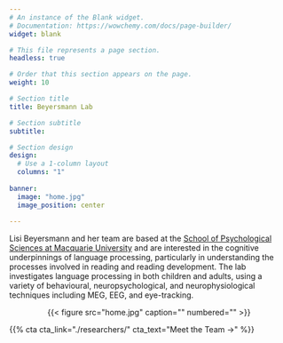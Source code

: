 ```yaml
---
# An instance of the Blank widget.
# Documentation: https://wowchemy.com/docs/page-builder/
widget: blank

# This file represents a page section.
headless: true

# Order that this section appears on the page.
weight: 10

# Section title
title: Beyersmann Lab

# Section subtitle
subtitle:

# Section design
design:
  # Use a 1-column layout
  columns: "1"
  
banner:
  image: "home.jpg"
  image_position: center
    
---
```


Lisi Beyersmann and her team are based at the <a href="https://www.mq.edu.au/about/about-the-university/our-faculties/medicine-and-health-sciences/departments-and-centres/department-of-psychology" target="_blank">School of Psychological Sciences at Macquarie University</a> and are interested in the cognitive underpinnings of language processing, particularly in understanding the processes involved in reading and reading development. The lab investigates language processing in both children and adults, using a variety of behavioural, neuropsychological, and neurophysiological techniques including MEG, EEG, and eye-tracking.

<center>{{< figure src="home.jpg" caption="" numbered="" >}}</center>
  
{{% cta cta_link="./researchers/" cta_text="Meet the Team →" %}}
